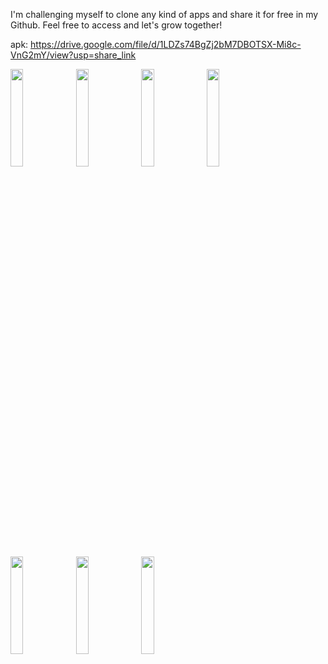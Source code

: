 I'm challenging myself to clone any kind of apps and share it for free in my Github. Feel free to access and let's grow together!

apk: https://drive.google.com/file/d/1LDZs74BgZj2bM7DBOTSX-Mi8c-VnG2mY/view?usp=share_link

<img src="https://user-images.githubusercontent.com/71324740/201876870-987fbb79-6d04-4ac4-ba2f-bdc029cf0984.png" width=20% height=20%> <img src="https://user-images.githubusercontent.com/71324740/201876925-c90fa506-c12c-4206-be96-2a011432136f.png" width=20% height=20%> <img src="https://user-images.githubusercontent.com/71324740/201876984-9e907ea1-6b2e-4e45-a0ce-d1cfd62d805b.png" width=20% height=20%> <img src="https://user-images.githubusercontent.com/71324740/201877022-50b07905-66c3-4497-a19f-71958227de9a.png" width=20% height=20%> <img src="https://user-images.githubusercontent.com/71324740/201877118-ec9e7b67-2b9f-412a-9a98-cfc502388f90.png" width=20% height=20%> <img src="https://user-images.githubusercontent.com/71324740/201877226-7631b0b0-cf74-40a7-80bd-9506b09a0df9.png" width=20% height=20%> <img src="https://user-images.githubusercontent.com/71324740/201877280-a8003bf5-d657-4f47-b416-e810b3bd8ca2.png" width=20% height=20%>

